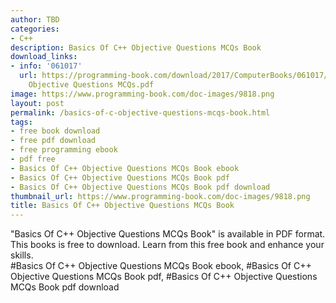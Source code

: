 ```yaml
---
author: TBD
categories:
- C++
description: Basics Of C++ Objective Questions MCQs Book
download_links:
- info: '061017'
  url: https://programming-book.com/download/2017/ComputerBooks/061017/Basics Of Cpp
    Objective Questions MCQs.pdf
image: https://www.programming-book.com/doc-images/9818.png
layout: post
permalink: /basics-of-c-objective-questions-mcqs-book.html
tags:
- free book download
- free pdf download
- free programming ebook
- pdf free
- Basics Of C++ Objective Questions MCQs Book ebook
- Basics Of C++ Objective Questions MCQs Book pdf
- Basics Of C++ Objective Questions MCQs Book pdf download
thumbnail_url: https://www.programming-book.com/doc-images/9818.png
title: Basics Of C++ Objective Questions MCQs Book
---
```


 
<div class="item-desc text-justify">
  "Basics Of C++ Objective Questions MCQs Book" is available in PDF format. This books is free to download. Learn from this free book and enhance your skills.
  <br>
  #Basics Of C++ Objective Questions MCQs Book ebook, #Basics Of C++ Objective Questions MCQs Book pdf, #Basics Of C++ Objective Questions MCQs Book pdf download
</div>